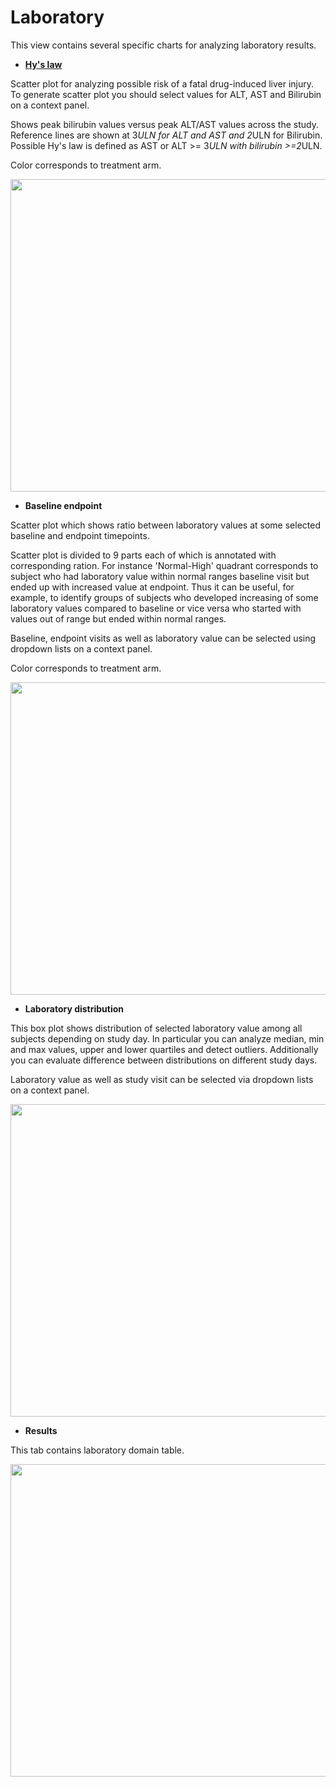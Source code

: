 # Laboratory

This view contains several specific charts for analyzing laboratory results.

* [**Hy's law**](https://en.wikipedia.org/wiki/Hy%27s_law)

Scatter plot for analyzing possible risk of a fatal drug-induced liver injury. To generate scatter plot you should select values for ALT, AST and Bilirubin on a context panel.

Shows peak bilirubin values versus peak ALT/AST values across the study. Reference lines are shown at 3*ULN for ALT and AST and 2*ULN for Bilirubin. Possible Hy's law is defined as AST or ALT >= 3*ULN with bilirubin >=2*ULN.

Color corresponds to treatment arm.

<img src="https://raw.githubusercontent.com/datagrok-ai/public/master/packages/ClinicalCase/img/hys_law.gif" height="500" width='800'/>

* **Baseline endpoint**

Scatter plot which shows ratio between laboratory values at some selected baseline and endpoint timepoints.

Scatter plot is divided to 9 parts each of which is annotated with corresponding ration. For instance 'Normal-High' quadrant corresponds to subject who had laboratory value within normal ranges baseline visit but ended up with increased value at endpoint. Thus it can be useful, for example, to identify groups of subjects who developed increasing of some laboratory values compared to baseline or vice versa who started with values out of range but ended within normal ranges.

Baseline, endpoint visits as well as laboratory value can be selected using dropdown lists on a context panel.

Color corresponds to treatment arm.

<img src="https://raw.githubusercontent.com/datagrok-ai/public/master/packages/ClinicalCase/img/bl_ep.PNG" height="500" width='800'/>

* **Laboratory distribution**

This box plot shows distribution of selected laboratory value among all subjects depending on study day.
In particular you can analyze median, min and max values, upper and lower quartiles and detect outliers. Additionally you can evaluate difference between distributions on different study days.

Laboratory value as well as study visit can be selected via dropdown lists on a context panel.

<img src="https://raw.githubusercontent.com/datagrok-ai/public/master/packages/ClinicalCase/img/lab_distr.PNG" height="500" width='800'/>

* **Results**

This tab contains laboratory domain table.

<img src="https://raw.githubusercontent.com/datagrok-ai/public/master/packages/ClinicalCase/img/lab_table.PNG" height="500" width='800'/>
